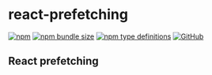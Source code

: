 # react-prefetching

[![npm](https://img.shields.io/npm/v/react-prefetching?style=flat-square)](https://www.npmjs.com/package/react-prefetching)
[![npm bundle size](https://img.shields.io/bundlephobia/minzip/react-prefetching?style=flat-square)](https://bundlephobia.com/result?p=react-prefetching)
[![npm type definitions](https://img.shields.io/npm/types/typescript?style=flat-square)](https://github.com/oney/react-prefetching/blob/master/src/index.tsx)
[![GitHub](https://img.shields.io/github/license/oney/react-prefetching?style=flat-square)](https://github.com/oney/react-prefetching/blob/master/LICENSE)

## React prefetching

